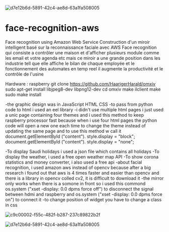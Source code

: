 ![d7e12b6d-5891-42c4-ae8d-63a1fa508005](https://user-images.githubusercontent.com/36500926/119038044-975d8700-b9aa-11eb-86ab-274aaf0dc1ec.jpg)
# face-recognition-aws
Face recognition using Amazon Web Service 
Construction d'un miroir intelligent basé sur la reconnaissance faciale avec AWS Face recognition qui consiste a contrôler une maison et d'afficher plusieurs module comme les email et votre agenda etc
mais ce miroir a une grande position dans les industrie tell que elle affiche le bilan de chaque employée et le fonctionnement des automates en temp reel
il augmente la productivité et le contrôle de l'usine

Hardware : raspberry 
git clone https://github.com/HaarigerHarald/omxiv
sudo apt-get install libjpeg8-dev libpng12-dev
cd omxiv
make ilclient
make
sudo make install

-the graphic design was in JavaScript HTML CSS
-to pass from python code to html i used an eel library
-i didn't use multiple html pages i just used a unic page containing four themes and i used this method to keep raspberry processor fast because when i use four html pages the python code will open a new one each time to change the theme instead of updating the same page and to use this method w call it
document.getElementById ("content"). style.display = "block";
document.getElementById ("content"). style.display = "none";

-To display Saudi holidays i used a json file which contains all holidays
-To display the weather, i used a free open weather map API
-To show corona statistics and money converter, i also used a free api
-about facial recognition, i used amazon aws instead of opencv
because after a big research i found out that aws is 4 times faster and easier than opencv and there is a library in opencv colled cv2, it is difficult to download it
-the mirror only works when there is a somone in front so i used this commond os.system ("xset -display: 0.0 dpms force off")
to disconnect the signal between hdmi and raspberry and os.system ("xset -display: 0.0 dpms force on") to connect it
-to change position of widget you have to change a class in css

![c9c00002-f55c-482f-b287-237c89822b2f](https://user-images.githubusercontent.com/36500926/119037530-fe2e7080-b9a9-11eb-9196-fc54463f88d5.jpg)

![d7e12b6d-5891-42c4-ae8d-63a1fa508005](https://user-images.githubusercontent.com/36500926/119038101-a3e1df80-b9aa-11eb-9479-58442794c593.jpg)
